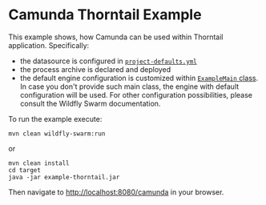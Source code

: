 # Camunda Thorntail Example

This example shows, how Camunda can be used within Thorntail application. Specifically:
* the datasource is configured in [`project-defaults.yml`](https://github.com/camunda/camunda-bpm-wildfly-swarm/blob/master/example/src/main/resources/project-defaults.yml)
* the process archive is declared and deployed
* the default engine configuration is customized within [`ExampleMain` class](https://github.com/camunda/camunda-bpm-wildfly-swarm/blob/master/example/src/main/java/org/camunda/bpm/ExampleMain.java). 
In case you don't provide such main class, the engine with default configuration will be used. For other configuration possibilities, please consult the Wildfly Swarm documentation.

To run the example execute:

```
mvn clean wildfly-swarm:run
```

or

```text
mvn clean install
cd target
java -jar example-thorntail.jar 
```    

Then navigate to [http://localhost:8080/camunda](http://localhost:8080/camunda) in your browser.